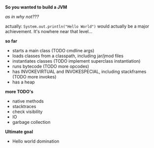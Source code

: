 **So you wanted to build a JVM**

_as in why not???_

actually:
`System.out.println("Hello World")` would actually be a major achievement. It's nowhere near that level...

**so far**
* starts a main class (TODO cmdline args)
* loads classes from a classpath, including jar/jmod files
* instantiates classes (TODO implement superclass instantiation)
* runs bytecode (TODO more opcodes)
* has INVOKEVIRTUAL and INVOKESPECIAL, including stackframes (TODO more invokes)
* has a heap

**more TODO's**
* native methods 
* stacktraces
* check visibility
* IO
* garbage collection

**Ultimate goal** 
* Hello world domination